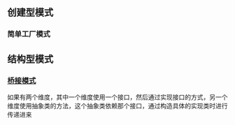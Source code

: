 ## 创建型模式
### 简单工厂模式



## 结构型模式
### [桥接模式](http://c.biancheng.net/view/1364.html)
如果有两个维度，其中一个维度使用一个接口，然后通过实现接口的方式，另一个维度使用抽象类的方法，这个抽象类依赖那个接口，通过构造具体的实现类时进行
传递进来
